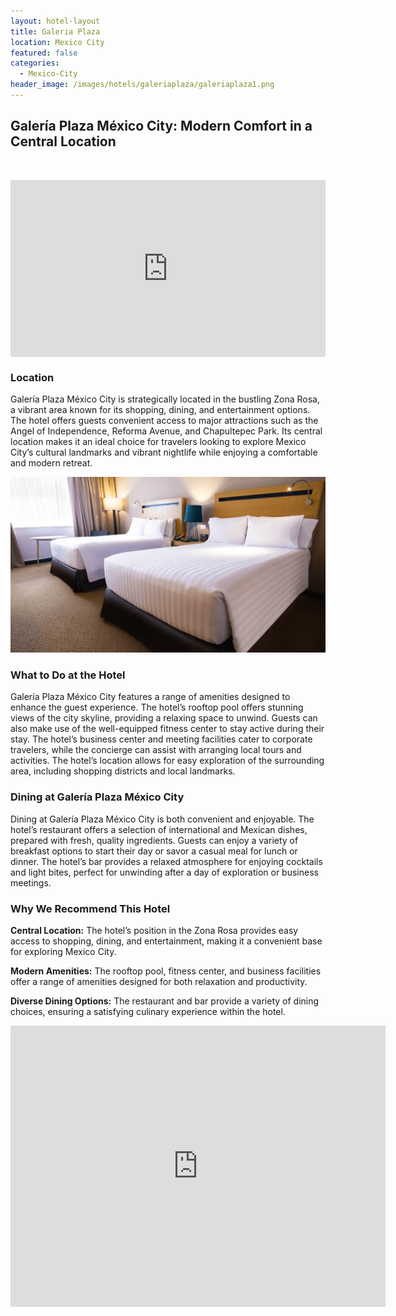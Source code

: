 ```yaml
---
layout: hotel-layout
title: Galeria Plaza
location: Mexico City
featured: false
categories:
  - Mexico-City
header_image: /images/hotels/galeriaplaza/galeriaplaza1.png
---
```

## Galería Plaza México City: Modern Comfort in a Central Location

&nbsp;

<style>.embed-container { position: relative; padding-bottom: 56.25%; height: 0; overflow: hidden; max-width: 100%; } .embed-container iframe, .embed-container object, .embed-container embed { position: absolute; top: 0; left: 0; width: 100%; height: 100%; }</style>

<div class="embed-container"><iframe src="https://www.youtube.com/embed/9iEhzOBgG_g" frameborder="0" allowfullscreen=""></iframe></div>

### Location

Galería Plaza México City is strategically located in the bustling Zona Rosa, a vibrant area known for its shopping, dining, and entertainment options. The hotel offers guests convenient access to major attractions such as the Angel of Independence, Reforma Avenue, and Chapultepec Park. Its central location makes it an ideal choice for travelers looking to explore Mexico City’s cultural landmarks and vibrant nightlife while enjoying a comfortable and modern retreat.

![](/images/hotels/galeriaplaza/galeriaplaza2.png)

### What to Do at the Hotel

Galería Plaza México City features a range of amenities designed to enhance the guest experience. The hotel’s rooftop pool offers stunning views of the city skyline, providing a relaxing space to unwind. Guests can also make use of the well-equipped fitness center to stay active during their stay. The hotel’s business center and meeting facilities cater to corporate travelers, while the concierge can assist with arranging local tours and activities. The hotel’s location allows for easy exploration of the surrounding area, including shopping districts and local landmarks.

### Dining at Galería Plaza México City

Dining at Galería Plaza México City is both convenient and enjoyable. The hotel’s restaurant offers a selection of international and Mexican dishes, prepared with fresh, quality ingredients. Guests can enjoy a variety of breakfast options to start their day or savor a casual meal for lunch or dinner. The hotel’s bar provides a relaxed atmosphere for enjoying cocktails and light bites, perfect for unwinding after a day of exploration or business meetings.

### Why We Recommend This Hotel

**Central Location:** The hotel’s position in the Zona Rosa provides easy access to shopping, dining, and entertainment, making it a convenient base for exploring Mexico City.&nbsp;

**Modern Amenities:** The rooftop pool, fitness center, and business facilities offer a range of amenities designed for both relaxation and productivity.&nbsp;

**Diverse Dining Options:** The restaurant and bar provide a variety of dining choices, ensuring a satisfying culinary experience within the hotel.&nbsp;

<div class='map-container center'>

<iframe src="https://www.google.com/maps/embed?pb=!1m18!1m12!1m3!1d3762.7064328125603!2d-99.1703474887861!3d19.42508614084427!2m3!1f0!2f0!3f0!3m2!1i1024!2i768!4f13.1!3m3!1m2!1s0x85d1ff49bcf0e221%3A0x1a1288424daea159!2sHotel%20Galer%C3%ADa%20Plaza%20Reforma!5e0!3m2!1ses!2smx!4v1723603405051!5m2!1ses!2smx" width="600" height="450" style="border:0;" allowfullscreen="" loading="lazy" referrerpolicy="no-referrer-when-downgrade"></iframe>

</div>
&nbsp;